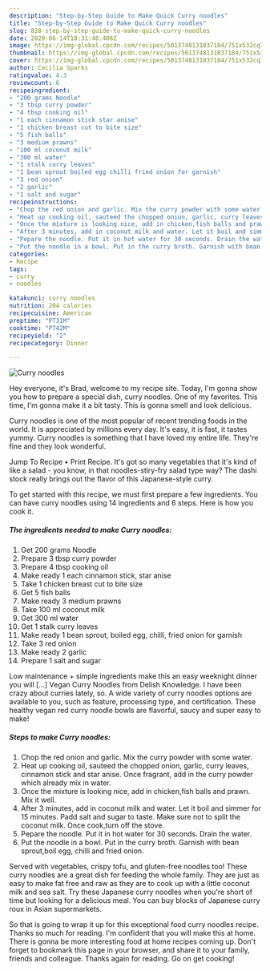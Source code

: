 ```yaml
---
description: "Step-by-Step Guide to Make Quick Curry noodles"
title: "Step-by-Step Guide to Make Quick Curry noodles"
slug: 828-step-by-step-guide-to-make-quick-curry-noodles
date: 2020-06-14T18:31:48.406Z
image: https://img-global.cpcdn.com/recipes/5013748131037184/751x532cq70/curry-noodles-recipe-main-photo.jpg
thumbnail: https://img-global.cpcdn.com/recipes/5013748131037184/751x532cq70/curry-noodles-recipe-main-photo.jpg
cover: https://img-global.cpcdn.com/recipes/5013748131037184/751x532cq70/curry-noodles-recipe-main-photo.jpg
author: Cecilia Sparks
ratingvalue: 4.3
reviewcount: 6
recipeingredient:
- "200 grams Noodle"
- "3 tbsp curry powder"
- "4 tbsp cooking oil"
- "1 each cinnamon stick star anise"
- "1 chicken breast cut to bite size"
- "5 fish balls"
- "3 medium prawns"
- "100 ml coconut milk"
- "300 ml water"
- "1 stalk curry leaves"
- "1 bean sprout boiled egg chilli fried onion for garnish"
- "3 red onion"
- "2 garlic"
- "1 salt and sugar"
recipeinstructions:
- "Chop the red onion and garlic. Mix the curry powder with some water."
- "Heat up cooking oil, sauteed the chopped onion, garlic, curry leaves, cinnamon stick and star anise. Once fragrant, add in the curry powder which already mix in water."
- "Once the mixture is looking nice, add in chicken,fish balls and prawn. Mix it well."
- "After 3 minutes, add in coconut milk and water. Let it boil and simmer for 15 minutes. Padd salt and sugar to taste. Make sure not to split the coconut milk. Once cook,turn off the stove."
- "Pepare the noodle. Put it in hot water for 30 seconds. Drain the water."
- "Put the noodle in a bowl. Put in the curry broth. Garnish with bean sprout,boil egg, chilli and fried onion."
categories:
- Recipe
tags:
- curry
- noodles

katakunci: curry noodles 
nutrition: 204 calories
recipecuisine: American
preptime: "PT31M"
cooktime: "PT42M"
recipeyield: "2"
recipecategory: Dinner

---
```



![Curry noodles](https://img-global.cpcdn.com/recipes/5013748131037184/751x532cq70/curry-noodles-recipe-main-photo.jpg)

Hey everyone, it's Brad, welcome to my recipe site. Today, I'm gonna show you how to prepare a special dish, curry noodles. One of my favorites. This time, I'm gonna make it a bit tasty. This is gonna smell and look delicious.

Curry noodles is one of the most popular of recent trending foods in the world. It is appreciated by millions every day. It's easy, it is fast, it tastes yummy. Curry noodles is something that I have loved my entire life. They're fine and they look wonderful.

Jump To Recipe • Print Recipe. It&#39;s got so many vegetables that it&#39;s kind of like a salad - you know, in that noodles-stiry-fry salad type way? The dashi stock really brings out the flavor of this Japanese-style curry.


To get started with this recipe, we must first prepare a few ingredients. You can have curry noodles using 14 ingredients and 6 steps. Here is how you cook it.

<!--inarticleads1-->

##### The ingredients needed to make Curry noodles:

1. Get 200 grams Noodle
1. Prepare 3 tbsp curry powder
1. Prepare 4 tbsp cooking oil
1. Make ready 1 each cinnamon stick, star anise
1. Take 1 chicken breast cut to bite size
1. Get 5 fish balls
1. Make ready 3 medium prawns
1. Take 100 ml coconut milk
1. Get 300 ml water
1. Get 1 stalk curry leaves
1. Make ready 1 bean sprout, boiled egg, chilli, fried onion for garnish
1. Take 3 red onion
1. Make ready 2 garlic
1. Prepare 1 salt and sugar


Low maintenance + simple ingredients make this an easy weeknight dinner you will […] Vegan Curry Noodles from Delish Knowledge. I have been crazy about curries lately, so. A wide variety of curry noodles options are available to you, such as feature, processing type, and certification. These healthy vegan red curry noodle bowls are flavorful, saucy and super easy to make! 

<!--inarticleads2-->

##### Steps to make Curry noodles:

1. Chop the red onion and garlic. Mix the curry powder with some water.
1. Heat up cooking oil, sauteed the chopped onion, garlic, curry leaves, cinnamon stick and star anise. Once fragrant, add in the curry powder which already mix in water.
1. Once the mixture is looking nice, add in chicken,fish balls and prawn. Mix it well.
1. After 3 minutes, add in coconut milk and water. Let it boil and simmer for 15 minutes. Padd salt and sugar to taste. Make sure not to split the coconut milk. Once cook,turn off the stove.
1. Pepare the noodle. Put it in hot water for 30 seconds. Drain the water.
1. Put the noodle in a bowl. Put in the curry broth. Garnish with bean sprout,boil egg, chilli and fried onion.


Served with vegetables, crispy tofu, and gluten-free noodles too! These curry noodles are a great dish for feeding the whole family. They are just as easy to make fat free and raw as they are to cook up with a little coconut milk and sea salt. Try these Japanese curry noodles when you&#39;re short of time but looking for a delicious meal. You can buy blocks of Japanese curry roux in Asian supermarkets. 

So that is going to wrap it up for this exceptional food curry noodles recipe. Thanks so much for reading. I'm confident that you will make this at home. There is gonna be more interesting food at home recipes coming up. Don't forget to bookmark this page in your browser, and share it to your family, friends and colleague. Thanks again for reading. Go on get cooking!
